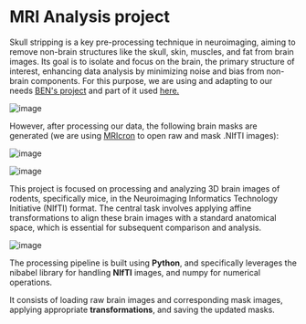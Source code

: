 # MRI Analysis project

Skull stripping is a key pre-processing technique in neuroimaging, aiming to remove non-brain structures like the skull, skin, muscles, and fat from brain images. Its goal is to isolate and focus on the brain, the primary structure of interest, enhancing data analysis by minimizing noise and bias from non-brain components. For this purpose, we are using and adapting to our needs [BEN's project](https://github.com/AnriiGegliuk/BEN_project) and part of it used [here.](https://github.com/AnriiGegliuk/BEN_project/blob/main/utils/new_mask.py)

![image](https://github.com/AnriiGegliuk/mice_MRI_analysis/assets/120349975/f3c74929-f38d-4250-99c8-67a66e3a60d9)


However, after processing our data, the following brain masks are generated (we are using [MRIcron](https://people.cas.sc.edu/rorden/mricron/index.HTML) to open raw and mask .NIfTI images):

![image](https://github.com/AnriiGegliuk/mice_MRI_analysis/assets/120349975/5912e6bf-99c7-4e37-a3bc-8dd6087bd009)

![image](https://github.com/AnriiGegliuk/mice_MRI_analysis/assets/120349975/d96f62b3-85ac-4997-92c9-e1bbcee86df3)

This project is focused on processing and analyzing 3D brain images of rodents, specifically mice, in the Neuroimaging Informatics Technology Initiative (NIfTI) format. The central task involves applying affine transformations to align these brain images with a standard anatomical space, which is essential for subsequent comparison and analysis.

![image](https://github.com/AnriiGegliuk/mice_MRI_analysis/assets/120349975/812500ad-9ccc-48a5-b2b1-29b6d5f53306)

The processing pipeline is built using **Python**, and specifically leverages the nibabel library for handling **NIfTI** images, and numpy for numerical operations. 

It consists of loading raw brain images and corresponding mask images, applying appropriate **transformations**, and saving the updated masks.


